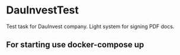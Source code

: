 # DauInvestTest
Test task for DauInvest company.
Light system for signing PDF docs.
## For starting use docker-compose up

